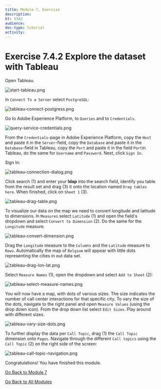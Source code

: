 ```yaml
---
title: Module 7, Exercise
description: 
kt: 5342
audience: 
doc-type: tutorial
activity: 
---
```


# Exercise 7.4.2 Explore the dataset with Tableau

Open Tableau.

![start-tableau.png](./images/start-tableau.png)

In ``Connect To a Server`` select ``PostgreSQL``:

![tableau-connect-postgress.png](./images/tableau-connect-postgress.png)

Go to Adobe Experience Platform, to ``Queries`` and to ``Credentials``.

![query-service-credentials.png](./images/query-service-credentials.png)

From the ``Credentials``-page in Adobe Experience Platform, copy the ``Host`` and paste it in the ``Server``-field, copy the ``Database`` and paste it in the ``Database``-field in Tableau, copy the ``Port`` and paste it in the field ``Port``in Tableau, do the same for ``Username`` and ``Password``. Next, click ``Sign In``.

Sign In:

![tableau-connection-dialog.png](./images/tableau-connection-dialog.png)

Click search (1) and enter your **ldap** into the search field, identify you table from the result set and drag (3) it onto the location named ``Drag tables here``. When finished, click on ``Sheet 1`` (3).

![tableau-drag-table.png](./images/tableau-drag-table.png)

To visualize our data on the map we need to convert longitude and latitude to dimensions. In ``Measures`` select ``Latitude`` (1) and open the field's dropdown and select ``Convert to Dimension`` (2). Do the same for the ``Longitude`` measure.

![tableau-convert-dimension.png](./images/tableau-convert-dimension.png)

Drag the ``Longitude`` measure to the ``Columns`` and the ``Latitude`` measure to ``Rows``. Automatically the map of ``Belgium`` will appear with little dots representing the cities in out data set.

![tableau-drag-lon-lat.png](./images/tableau-drag-lon-lat.png)

Select ``Measure Names`` (1), open the dropdown and select ``Add to Sheet`` (2):

![tableau-select-measure-names.png](./images/tableau-select-measure-names.png)

You will now have a map, with dots of various sizes. The size indicates the number of call center interactions for that specific city. To vary the size of the dots, navigate to the right panel and open ``Measure Values`` (using the drop down icon). From the drop down list select ``Edit Sizes``. Play around with different sizes.

![tableau-vary-size-dots.png](./images/tableau-vary-size-dots.png)

To further display the data per ``Call Topic``, drag (1) the ``Call Topic`` dimension onto ``Pages``. Navigate through the different ``Call topics`` using the ``Call Topic`` (2) on the right side of the screen:

![tableau-call-topic-navigation.png](./images/tableau-call-topic-navigation.png)

Congratulations! You have finished this module.

[Go Back to Module 7](./query-service.md)

[Go Back to All Modules](../../README.md)
